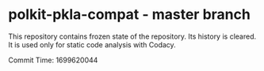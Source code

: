 # polkit-pkla-compat - master branch

This repository contains frozen state of the repository.
Its history is cleared. It is used only for static code
analysis with Codacy.

Commit Time: 1699620044